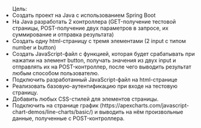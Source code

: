 <ul>Цель:
<li>Создать проект на Java с использованием Spring Boot</li>
<li>На Java разработать 2 контроллера (GET-получение тестовой страницы, POST-получение двух параметров в запросе, их суммирование и отправка результата)</li>
<li>Создать одну html-страницу с тремя элементами (2 input с типом number и button)</li>
<li>Создать JavaScript-файл с функцией, которая будет срабатывать при нажатии на элемент button, получать значения из двух input и отправлять их на POST-контроллер, после чего выводить результат любым способом пользователю.</li>
<li>Подключить разработанный JavaScript-файл на html-странице</li>
<li>Реализовать базовую-аутентификацию при входе на тестовую страницу.</li>
<li>Добавить любых CSS-стилей для элементов страницы.</li>
<li>Подключить на странице график (https://apexcharts.com/javascript-chart-demos/line-charts/basic/) и выводить на нём произвольные данные, полученные с POST-контроллера.</li>
</ul>
